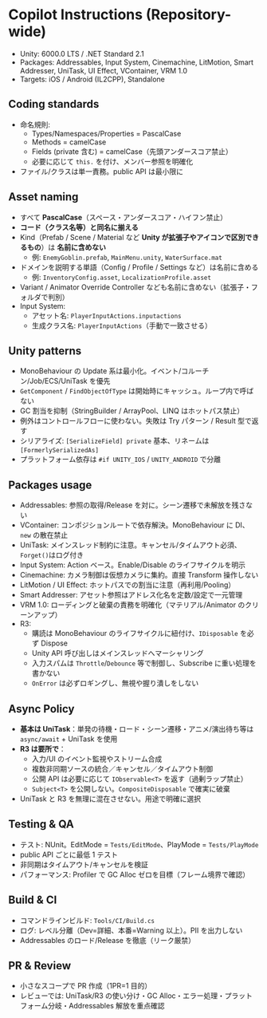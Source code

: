 # Copilot Instructions (Repository-wide)

- Unity: 6000.0 LTS / .NET Standard 2.1
- Packages: Addressables, Input System, Cinemachine, LitMotion, Smart Addresser, UniTask, UI Effect, VContainer, VRM 1.0
- Targets: iOS / Android (IL2CPP), Standalone

## Coding standards

- 命名規則:
  - Types/Namespaces/Properties = PascalCase
  - Methods = camelCase
  - Fields (private 含む) = camelCase（先頭アンダースコア禁止）
  - 必要に応じて `this.` を付け、メンバー参照を明確化
- ファイル/クラスは単一責務。public API は最小限に

## Asset naming

- すべて **PascalCase**（スペース・アンダースコア・ハイフン禁止）
- **コード（クラス名等）と同名に揃える**
- Kind（Prefab / Scene / Material など **Unity が拡張子やアイコンで区別できるもの**）は **名前に含めない**
  - 例: `EnemyGoblin.prefab`, `MainMenu.unity`, `WaterSurface.mat`
- ドメインを説明する単語（Config / Profile / Settings など）は名前に含める
  - 例: `InventoryConfig.asset`, `LocalizationProfile.asset`
- Variant / Animator Override Controller なども名前に含めない（拡張子・フォルダで判別）
- Input System:
  - アセット名: `PlayerInputActions.inputactions`
  - 生成クラス名: `PlayerInputActions`（手動で一致させる）

## Unity patterns

- MonoBehaviour の Update 系は最小化。イベント/コルーチン/Job/ECS/UniTask を優先
- `GetComponent` / `FindObjectOfType` は開始時にキャッシュ。ループ内で呼ばない
- GC 割当を抑制（StringBuilder / ArrayPool、LINQ はホットパス禁止）
- 例外はコントロールフローに使わない。失敗は Try パターン / Result 型で返す
- シリアライズ: `[SerializeField] private` 基本、リネームは `[FormerlySerializedAs]`
- プラットフォーム依存は `#if UNITY_IOS` / `UNITY_ANDROID` で分離

## Packages usage

- Addressables: 参照の取得/Release を対に。シーン遷移で未解放を残さない
- VContainer: コンポジションルートで依存解決。MonoBehaviour に DI、`new` の散在禁止
- UniTask: メインスレッド制約に注意。キャンセル/タイムアウト必須、`Forget()`はログ付き
- Input System: Action ベース。Enable/Disable のライフサイクルを明示
- Cinemachine: カメラ制御は仮想カメラに集約。直接 Transform 操作しない
- LitMotion / UI Effect: ホットパスでの割当に注意（再利用/Pooling）
- Smart Addresser: アセット参照はアドレス化名を定数/設定で一元管理
- VRM 1.0: ローディングと破棄の責務を明確化（マテリアル/Animator のクリーンアップ）
- R3:
  - 購読は MonoBehaviour のライフサイクルに紐付け、`IDisposable` を必ず Dispose
  - Unity API 呼び出しはメインスレッドへマーシャリング
  - 入力スパムは `Throttle`/`Debounce` 等で制御し、Subscribe に重い処理を書かない
  - `OnError` は必ずロギングし、無視や握り潰しをしない

## Async Policy

- **基本は UniTask**：単発の待機・ロード・シーン遷移・アニメ/演出待ち等は `async/await` + UniTask を使用
- **R3 は要所で**：
  - 入力/UI のイベント監視やストリーム合成
  - 複数非同期ソースの統合／キャンセル／タイムアウト制御
  - 公開 API は必要に応じて `IObservable<T>` を返す（過剰ラップ禁止）
  - `Subject<T>` を公開しない。`CompositeDisposable` で確実に破棄
- UniTask と R3 を無理に混在させない。用途で明確に選択

## Testing & QA

- テスト: NUnit。EditMode = `Tests/EditMode`、PlayMode = `Tests/PlayMode`
- public API ごとに最低 1 テスト
- 非同期はタイムアウト/キャンセルを検証
- パフォーマンス: Profiler で GC Alloc ゼロを目標（フレーム境界で確認）

## Build & CI

- コマンドラインビルド: `Tools/CI/Build.cs`
- ログ: レベル分離（Dev=詳細、本番=Warning 以上）。PII を出力しない
- Addressables のロード/Release を徹底（リーク厳禁）

## PR & Review

- 小さなスコープで PR 作成（1PR=1 目的）
- レビューでは: UniTask/R3 の使い分け・GC Alloc・エラー処理・プラットフォーム分岐・Addressables 解放を重点確認
